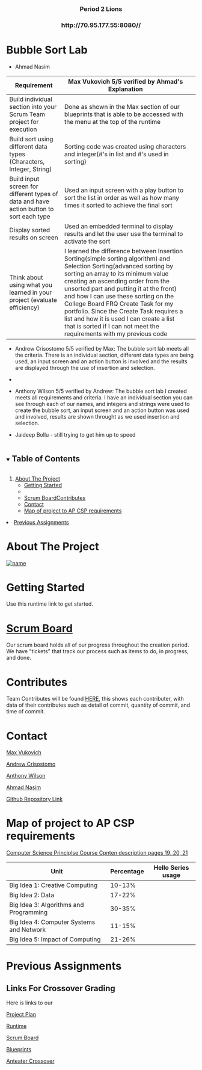 

<!-- PROJECT LOGO -->
<h3 align="center">Period 2 Lions</h3>
<h3 align="center">http://70.95.177.55:8080//</h3>

# Bubble Sort Lab

- Ahmad Nasim

| Requirement | Max Vukovich 5/5 verified by Ahmad's Explanation | |
| ------------- | ----------- | ----------- |
|  Build individual section into your Scrum Team project for execution | Done as shown in the Max section of our blueprints that is able to be accessed with the menu at the top of the runtime |  |
|  Build sort using different data types (Characters, Integer, String) | Sorting code was created using characters and integer(#'s in list and #'s used in sorting) |   |
|  Build input screen for different types of data and have action button to sort each type | Used an input screen with a play button to sort the list in order as well as how many times it sorted to achieve the final sort |  |
|  Display sorted results on screen | Used an embedded terminal to display results and let the user use the terminal to activate the sort |   |
| Think about using what you learned in your project (evaluate efficiency) |  I learned the difference between Insertion Sorting(simple sorting algorithm) and Selection Sorting(advanced sorting by sorting an array to its minimum value creating an ascending order from the unsorted part and putting it at the front) and how I can use these sorting on the College Board FRQ Create Task for my portfolio. Since the Create Task requires a list and how it is used I can create a list that is sorted if I can not meet the requirements with my previous code |  |

- Andrew Crisostomo 5/5 verified by Max: The bubble sort lab meets all the criteria. There is an individual section, different data types are being used, an input screen and an action button is involved and the results are displayed through the use of insertion and selection. 
- 
- Anthony Wilson 5/5 verified by Andrew: The bubble sort lab I created meets all requirements and criteria. I have an individual section you can see through each of our names, and integers and strings were used to create the bubble sort, an input screen and an action button was used and involved, results are shown throught as we used insertion and selection.

- Jaideep Bollu - still trying to get him up to speed


<!-- TABLE OF CONTENTS -->
<details open="open">
  <summary><h2 style="display: inline-block">Table of Contents</h2></summary>
  <ol>
    <li>
      <a href="#about-the-project">About The Project</a>
      <ul>
          <li><a href="#getting-started">Getting Started</a><li> 
          <li><a href="#scrum-board">Scrum Board</a></l
          <li><a href="#contributes">Contributes</a></li>
          <li><a href="#contact">Contact</a></li>
          <li><a href="#map-of-project-to-ap-csp-requirements">Map of project to AP CSP requirements</a></li>
      <ul>
    </li>
  </ol>
  </ol>
    <li>
       <a href="#previous-assignments">Previous Assignments</a>
</details>


# About The Project
[![name](https://user-images.githubusercontent.com/72881842/112874405-c5dc7700-9077-11eb-98bb-2f762daedc7a.PNG)](http://70.95.177.55:8080/)

# Getting Started
Use this runtime link to get started.

# [Scrum Board](https://github.com/MaxVukovich/P2Lions/projects/1?fullscreen=true)
Our scrum board holds all of our progress throughout the creation period. We have "tickets" that track our process such as items to do, in progress, and done.

# Contributes 
Team Contributes will be found [HERE](https://github.com/MaxVukovich/P2Lions/graphs/contributors), this shows each contributer, with data of their contributes such as detail of commit, quantity of commit, and time of commit.

# Contact
[Max Vukovich](https://github.com/MaxVukovich)

[Andrew Crisostomo](https://github.com/andrewc26)

[Anthony Wilson](https://github.com/anthonywilsonn)

[Ahmad Nasim](https://github.com/OpticStranger)

[Github Repository Link](https://github.com/MaxVukovich/P2Lions)

# Map of project to AP CSP requirements
[Computer Science Principlse Course Cpnten description pages 19, 20, 21](https://apcentral.collegeboard.org/pdf/ap-computer-science-principles-course-and-exam-description.pdf?course=ap-computer-science-principles)

| Unit | Percentage | Hello Series usage |
| ------------- | ----------- | ----------- |
|  Big Idea 1: Creative Computing | 10-13% |  |
|  Big Idea 2: Data | 17-22% |   |
|  Big Idea 3: Algorithms and Programming | 30-35% |  |
|  Big Idea 4: Computer Systems and Network | 11-15% |   |
|  Big Idea 5: Impact of Computing | 21-26% |  |

# Previous Assignments

## Links For Crossover Grading
Here is links to our 

[Project Plan](https://docs.google.com/document/d/1m9iGs8guf-1QQK8ik5K9iR7KFQmpcG5HrypKmLz7Zn4/edit) 

[Runtime](http://70.95.177.55:8080)

[Scrum Board](https://github.com/MaxVukovich/P2Lions/projects/1?fullscreen=true) 

[Blueprints](https://github.com/MaxVukovich/P2Lions/tree/main/gamereview)

[Anteater Crossover](https://docs.google.com/document/d/1e-wU_aLVDC0_eImSFV63ZdEv87nWCqiWHWl2K7X62tQ/edit)
